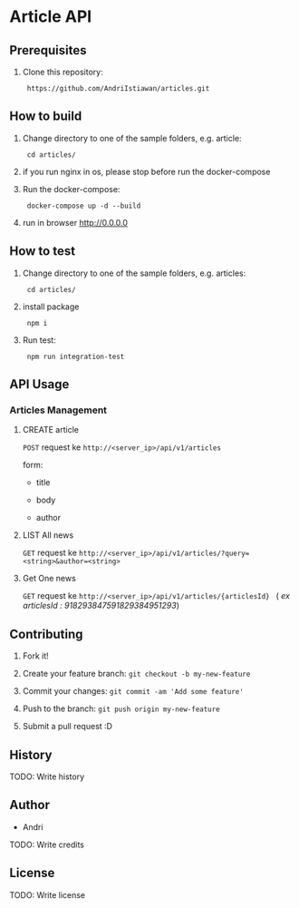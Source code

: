 
# Article API

## Prerequisites
1. Clone this repository:

		https://github.com/AndriIstiawan/articles.git
		

## How to build
1. Change directory to one of the sample folders, e.g. article:

		cd articles/

2. if you run nginx in os, please stop before run the docker-compose

4. Run the docker-compose:

		docker-compose up -d --build

5. run in browser http://0.0.0.0

## How to test
1. Change directory to one of the sample folders, e.g. articles:

		cd articles/

2. install package

		npm i

3. Run test:

		npm run integration-test
  

## API Usage

### Articles Management

1. CREATE article 

	`POST` request ke `http://<server_ip>/api/v1/articles`

	form:

	* title

	* body

	* author

2. LIST All news

	`GET` request ke `http://<server_ip>/api/v1/articles/?query=<string>&author=<string>`

3. Get One news

	`GET` request ke `http://<server_ip>/api/v1/articles/{articlesId} ` ( *ex articlesId : 918293847591829384951293*) 


## Contributing
  

1. Fork it!

2. Create your feature branch: `git checkout -b my-new-feature`

3. Commit your changes: `git commit -am 'Add some feature'`

4. Push to the branch: `git push origin my-new-feature`

5. Submit a pull request :D

  

## History

  

TODO: Write history

  

## Author

* Andri
  

TODO: Write credits

  

## License

  

TODO: Write license